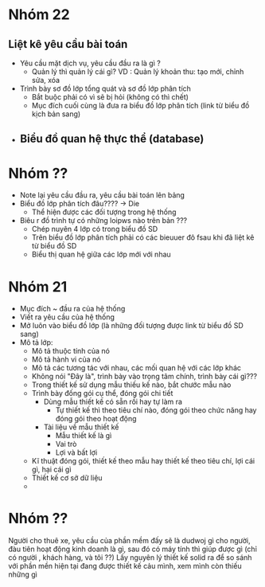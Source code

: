 # Nhóm 22

## Liệt kê yêu cầu bài toán
- Yêu cầu mặt dịch vụ, yêu cầu đầu ra là gì ?
	- Quản lý thì quản lý cái gì?
		VD :  Quản lý khoản thu: tạo mới, chỉnh sửa, xóa
- Trình bày sơ đồ lớp tổng quát và sơ đồ lớp phân tích
	- Bắt buộc phải có vì sẽ bị hỏi (không có thì chết)
	- Mục đích cuối cùng là đưa ra biểu đồ lớp phân tích (link từ biểu đồ kịch bản sang)
- Biểu đồ quan hệ thực thể (database)
	- 

# Nhóm ??
- Note lại yêu cầu đầu ra, yêu cầu bài toán lên bảng
- Biểu đồ lớp phân tích đâu???? -> Die
	- Thể hiện được các đối tượng trong hệ thống
- Biêu r đồ trình tự có những loipws nào trên bản ???
	- Chép nuyên 4 lớp có trong biểu đồ SD
	- Trên biểu đồ lớp phân tích phải có các bieuuer đô fsau khi đã liệt kê từ biểu đồ SD
	- Biểu thị quan hệ giữa các lớp mới với nhau

# Nhóm 21
- Mục đích ~ đầu ra của hệ thống
- Viết ra yêu cầu của hệ thống
- Mở luôn vào biểu đồ lớp (là những đối tượng được link từ biểu đồ SD sang)
- Mô tả lớp:
	- Mô tả thuộc tính của nó
	- Mô tả hành vi của nó
	- Mô tả các tương tác với nhau, các mối quan hệ với các lớp khác
	- Không nói "Đây là", trình bày vào trọng tâm chính, trình bày cái gì???
	- Trong thiết kế sử dụng mẫu thiếu kế nào, bắt chước mẫu nào
	- Trình bày đống gói cụ thể, đóng gói chi tiết
		- Dùng mẫu thiết kế có sẵn rồi hay tự làm ra
			- Tự thiết kế thì theo tiêu chí nào, đóng gói theo chức năng hay đóng gói theo hoạt động
		- Tài liệu về mẫu thiết kế 
			- Mẫu thiết kế là gì
			- Vai trò
			- Lợi và bất lợi
	- Kĩ thuật đóng gói, thiết kế theo mẫu hay thiết kế theo tiêu chí, lợi cái gì, hại cái gì
	- Thiết kế cơ sở dữ liệu
	- 


# Nhóm ??
Người cho thuê xe, yêu cầu của phần mềm đấy sẽ là dudwoj gì cho người, đàu tiên hoạt động kinh doanh là gì, sau đó có máy tính thì giúp được gì (chỉ có người , khách hàng, và tôi ??)
Lấy nguyên lý thiết kế solid ra để so sánh với phần mền hiện tại đang được thiết kế cảu mình, xem mình còn thiếu những gì 



 

